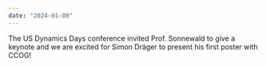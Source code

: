 ```yaml
---
date: "2024-01-08"
---
```

The US Dynamics Days conference invited Prof. Sonnewald to give a keynote and we are excited for Simon Dräger to present his first poster with CCOG! 

